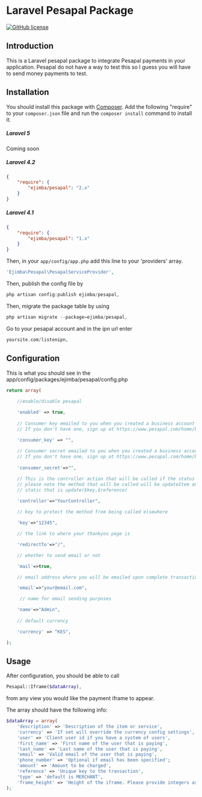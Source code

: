 Laravel Pesapal Package
=======================

[![GitHub license](https://img.shields.io/badge/license-MIT-blue.svg?style=flat-square)](https://raw.githubusercontent.com/Ejimba/pesapal/master/LICENSE)

## Introduction

This is a Laravel pesapal package to integrate Pesapal payments in your application. Pesapal do not have a way to test this so I guess you will have to send money payments to test.

## Installation

You should install this package with [Composer](http://getcomposer.org/). Add the following "require" to your `composer.json` file and run the `composer install` command to install it.

##### Laravel 5

Coming soon

##### Laravel 4.2

```json
{
    "require": {
        "ejimba/pesapal": "2.x"
    }
}
```

##### Laravel 4.1

```json
{
    "require": {
        "ejimba/pesapal": "1.x"
    }
}
```

Then, in your `app/config/app.php` add this line to your 'providers' array.

```php
'Ejimba\Pesapal\PesapalServiceProvider',
```

Then, publish the config file by

```php
php artisan config:publish ejimba/pesapal,
```

Then, migrate the package table by using

```php
php artisan migrate --package=ejimba/pesapal,
```

Go to your pesapal account and in the ipn url enter

```php
yoursite.com/listenipn,
```

## Configuration

This is what you should see in the app/config/packages/ejimba/pesapal/config.php

```php
return array(
    
    //enable/disable pesapal

    'enabled' => true, 
    
    // Consumer key emailed to you when you created a business account
    // If you don't have one, sign up at https://www.pesapal.com/home/businessindex

    'consumer_key' => "",
    
    // Consumer secret emailed to you when you created a business account
    // If you don't have one, sign up at https://www.pesapal.com/home/businessindex
    
    'consumer_secret'=>"",

    // This is the controller action that will be called if the status is valid,
    // please note the method that will be called will be updateItem and should be
    // static that is update($key,$reference)
    
    'controller'=>"YourController",

    // key to protect the method from being called elsewhere

    'key'=>"12345",

    // the link to where your thankyou page is

    'redirectTo'=>"/",

    // whether to send email or not

    'mail'=>true,

    // email address where you will be emailed upon complete transaction

    'email'=>"your@email.com",

     // name for email sending purposes

    'name'=>"Admin",
    
    // default currency

    'currency' => "KES",

);
```

## Usage

After configuration, you should be able to call

```php
Pesapal::Iframe($dataArray),
```
from any view you would like the payment iframe to appear.

The array should have the following info:

```php
$dataArray = array(
    'description' => 'Description of the item or service',
    'currency' => 'If set will override the currency config settings',
    'user' => 'Client user id if you have a system of users',
    'first_name' => 'First name of the user that is paying',
    'last_name' => 'Last name of the user that is paying',
    'email' => 'Valid email of the user that is paying',
    'phone_number' => 'Optional if email has been specified';
    'amount' => 'Amount to be charged',
    'reference' => 'Unique key to the transaction',
    'type' => 'default is MERCHANT',
    'frame_height' => 'Height of the iframe. Please provide integers as in 900 without the px'
);
```